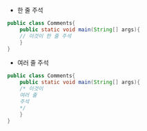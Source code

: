 
- 한 줄 주석
``` java
public class Comments{
	public static void main(String[] args){
	// 이것이 한 줄 주석
	}
}
```
- 여러 줄 주석 
```java
public class Comments{
	public static void main(String[] args){
	/* 이것이
	여러 줄 
	주석
	*/
	}
}
```